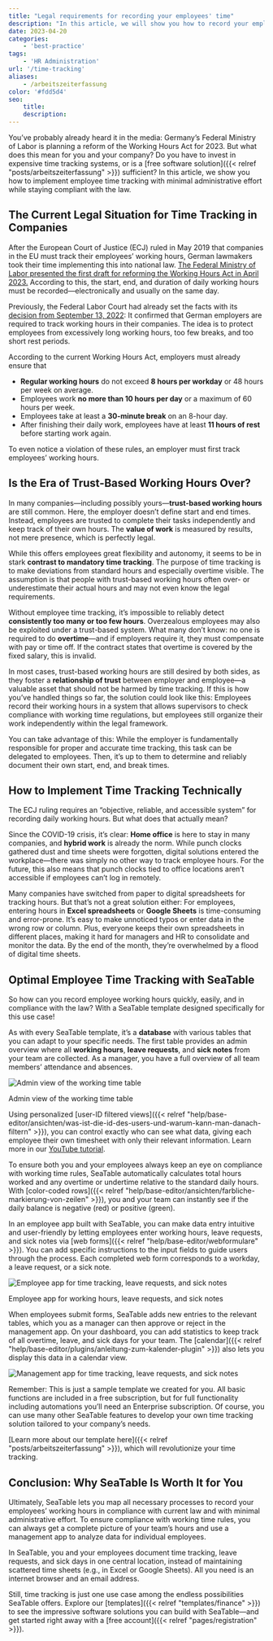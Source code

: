 ```yaml
---
title: "Legal requirements for recording your employees' time"
description: "In this article, we will show you how to record your employees' time in SeaTable in a legally compliant manner and with minimal effort."
date: 2023-04-20
categories:
    - 'best-practice'
tags:
    - 'HR Administration'
url: '/time-tracking'
aliases:
    - /arbeitszeiterfassung
color: '#fdd5d4'
seo:
    title:
    description:
---
```


You’ve probably already heard it in the media: Germany’s Federal Ministry of Labor is planning a reform of the Working Hours Act for 2023. But what does this mean for you and your company? Do you have to invest in expensive time tracking systems, or is a [free software solution]({{< relref "posts/arbeitszeiterfassung" >}}) sufficient? In this article, we show you how to implement employee time tracking with minimal administrative effort while staying compliant with the law.

## The Current Legal Situation for Time Tracking in Companies

After the European Court of Justice (ECJ) ruled in May 2019 that companies in the EU must track their employees’ working hours, German lawmakers took their time implementing this into national law. [The Federal Ministry of Labor presented the first draft for reforming the Working Hours Act in April 2023.](https://www.tagesschau.de/wirtschaft/unternehmen/arbeitszeit-erfassung-heil-101.html) According to this, the start, end, and duration of daily working hours must be recorded—electronically and usually on the same day.

Previously, the Federal Labor Court had already set the facts with its [decision from September 13, 2022](https://www.verdi.de/themen/recht-datenschutz/++co++0ba8cc14-1882-11ed-9793-001a4a160129): It confirmed that German employers are required to track working hours in their companies. The idea is to protect employees from excessively long working hours, too few breaks, and too short rest periods.

According to the current Working Hours Act, employers must already ensure that

- **Regular working hours** do not exceed **8 hours per workday** or 48 hours per week on average.
- Employees work **no more than 10 hours per day** or a maximum of 60 hours per week.
- Employees take at least a **30-minute break** on an 8-hour day.
- After finishing their daily work, employees have at least **11 hours of rest** before starting work again.

To even notice a violation of these rules, an employer must first track employees’ working hours.

## Is the Era of Trust-Based Working Hours Over?

In many companies—including possibly yours—**trust-based working hours** are still common. Here, the employer doesn’t define start and end times. Instead, employees are trusted to complete their tasks independently and keep track of their own hours. The **value of work** is measured by results, not mere presence, which is perfectly legal.

While this offers employees great flexibility and autonomy, it seems to be in stark **contrast to mandatory time tracking**. The purpose of time tracking is to make deviations from standard hours and especially overtime visible. The assumption is that people with trust-based working hours often over- or underestimate their actual hours and may not even know the legal requirements.

Without employee time tracking, it’s impossible to reliably detect **consistently too many or too few hours**. Overzealous employees may also be exploited under a trust-based system. What many don’t know: no one is required to do **overtime**—and if employers require it, they must compensate with pay or time off. If the contract states that overtime is covered by the fixed salary, this is invalid.

In most cases, trust-based working hours are still desired by both sides, as they foster a **relationship of trust** between employer and employee—a valuable asset that should not be harmed by time tracking. If this is how you’ve handled things so far, the solution could look like this: Employees record their working hours in a system that allows supervisors to check compliance with working time regulations, but employees still organize their work independently within the legal framework.

You can take advantage of this: While the employer is fundamentally responsible for proper and accurate time tracking, this task can be delegated to employees. Then, it’s up to them to determine and reliably document their own start, end, and break times.

## How to Implement Time Tracking Technically

The ECJ ruling requires an “objective, reliable, and accessible system” for recording daily working hours. But what does that actually mean?

Since the COVID-19 crisis, it’s clear: **Home office** is here to stay in many companies, and **hybrid work** is already the norm. While punch clocks gathered dust and time sheets were forgotten, digital solutions entered the workplace—there was simply no other way to track employee hours. For the future, this also means that punch clocks tied to office locations aren’t accessible if employees can’t log in remotely.

Many companies have switched from paper to digital spreadsheets for tracking hours. But that’s not a great solution either: For employees, entering hours in **Excel spreadsheets** or **Google Sheets** is time-consuming and error-prone. It’s easy to make unnoticed typos or enter data in the wrong row or column. Plus, everyone keeps their own spreadsheets in different places, making it hard for managers and HR to consolidate and monitor the data. By the end of the month, they’re overwhelmed by a flood of digital time sheets.

## Optimal Employee Time Tracking with SeaTable

So how can you record employee working hours quickly, easily, and in compliance with the law? With a SeaTable template designed specifically for this use case!

As with every SeaTable template, it’s a **database** with various tables that you can adapt to your specific needs. The first table provides an admin overview where all **working hours**, **leave requests**, and **sick notes** from your team are collected. As a manager, you have a full overview of all team members’ attendance and absences.

![Admin view of the working time table](Working-Time-Admin-View.gif)

Admin view of the working time table

Using personalized [user-ID filtered views]({{< relref "help/base-editor/ansichten/was-ist-die-id-des-users-und-warum-kann-man-danach-filtern" >}}), you can control exactly who can see what data, giving each employee their own timesheet with only their relevant information. Learn more in our [YouTube tutorial](https://www.youtube.com/watch?v=nLXLACzVhAQ).

To ensure both you and your employees always keep an eye on compliance with working time rules, SeaTable automatically calculates total hours worked and any overtime or undertime relative to the standard daily hours. With [color-coded rows]({{< relref "help/base-editor/ansichten/farbliche-markierung-von-zeilen" >}}), you and your team can instantly see if the daily balance is negative (red) or positive (green).

In an employee app built with SeaTable, you can make data entry intuitive and user-friendly by letting employees enter working hours, leave requests, and sick notes via [web forms]({{< relref "help/base-editor/webformulare" >}}). You can add specific instructions to the input fields to guide users through the process. Each completed web form corresponds to a workday, a leave request, or a sick note.

![Employee app for time tracking, leave requests, and sick notes](Mitarbeiter-App.gif)

Employee app for working hours, leave requests, and sick notes

When employees submit forms, SeaTable adds new entries to the relevant tables, which you as a manager can then approve or reject in the management app. On your dashboard, you can add statistics to keep track of all overtime, leave, and sick days for your team. The [calendar]({{< relref "help/base-editor/plugins/anleitung-zum-kalender-plugin" >}}) also lets you display this data in a calendar view.

![Management app for time tracking, leave requests, and sick notes](Dashboard_4MB.gif)

Remember: This is just a sample template we created for you. All basic functions are included in a free subscription, but for full functionality including automations you’ll need an Enterprise subscription. Of course, you can use many other SeaTable features to develop your own time tracking solution tailored to your company’s needs.

[Learn more about our template here]({{< relref "posts/arbeitszeiterfassung" >}}), which will revolutionize your time tracking.

## Conclusion: Why SeaTable Is Worth It for You

Ultimately, SeaTable lets you map all necessary processes to record your employees’ working hours in compliance with current law and with minimal administrative effort. To ensure compliance with working time rules, you can always get a complete picture of your team’s hours and use a management app to analyze data for individual employees.

In SeaTable, you and your employees document time tracking, leave requests, and sick days in one central location, instead of maintaining scattered time sheets (e.g., in Excel or Google Sheets). All you need is an internet browser and an email address.

Still, time tracking is just one use case among the endless possibilities SeaTable offers. Explore our [templates]({{< relref "templates/finance" >}}) to see the impressive software solutions you can build with SeaTable—and get started right away with a [free account]({{< relref "pages/registration" >}}).
